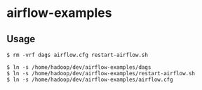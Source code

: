 # airflow-examples

## Usage
```
$ rm -vrf dags airflow.cfg restart-airflow.sh

$ ln -s /home/hadoop/dev/airflow-examples/dags
$ ln -s /home/hadoop/dev/airflow-examples/restart-airflow.sh
$ ln -s /home/hadoop/dev/airflow-examples/airflow.cfg
```
